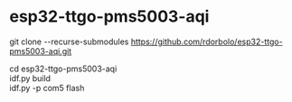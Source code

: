 # esp32-ttgo-pms5003-aqi

git clone --recurse-submodules https://github.com/rdorbolo/esp32-ttgo-pms5003-aqi.git  

cd esp32-ttgo-pms5003-aqi  
idf.py build  
idf.py -p com5 flash  



